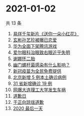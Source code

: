 # 2021-01-02

共 13 条

<!-- BEGIN -->
<!-- 最后更新时间 Sat Jan 02 2021 12:17:14 GMT+0800 (CST) -->
1. [易烊千玺新片《送你一朵小红花》](https://www.zhihu.com/search?q=送你一朵小红花)
1. [玄彬孙艺珍被曝已恋爱](https://www.zhihu.com/search?q=玄彬孙艺珍)
1. [华为全面下架腾讯游戏](https://www.zhihu.com/search?q=华为下架腾讯)
1. [爱尔眼科治眼致右眼近乎失明](https://www.zhihu.com/search?q=爱尔眼科)
1. [谢娜怀二胎](https://www.zhihu.com/search?q=谢娜怀孕)
1. [幽门螺杆菌感染有什么影响？](https://www.zhihu.com/search?q=幽门螺杆菌)
1. [新冠疫苗为全民免费提供](https://www.zhihu.com/search?q=新冠疫苗免费)
1. [北京新增 5 例本土确诊病例](https://www.zhihu.com/search?q=北京新增)
1. [31 省新增确诊 19 例](https://www.zhihu.com/search?q=疫情新增)
1. [网爆大连理工大学发生车祸](https://www.zhihu.com/search?q=大连理工大学)
1. [道歉日](https://www.zhihu.com/search?q=道歉日)
1. [于正向琼瑶道歉](https://www.zhihu.com/search?q=于正道歉)
1. [2020 最后一天](https://www.zhihu.com/search?q=2020最后一天)
<!-- END -->
